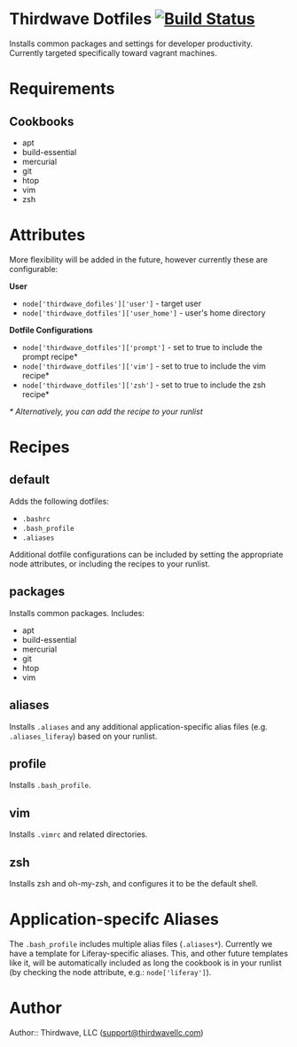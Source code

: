 # Thirdwave Dotfiles [![Build Status](https://secure.travis-ci.org/thirdwavellc/chef-thirdwave-dotfiles.png)](http://travis-ci.org/thirdwavellc/chef-thirdwave-dotfiles)

Installs common packages and settings for developer productivity. Currently targeted specifically toward vagrant machines.

# Requirements

## Cookbooks

* apt
* build-essential
* mercurial
* git
* htop
* vim
* zsh

# Attributes

More flexibility will be added in the future, however currently these are configurable:

**User**

* `node['thirdwave_dofiles']['user']` - target user
* `node['thirdwave_dotfiles']['user_home']` - user's home directory

**Dotfile Configurations**

* `node['thirdwave_dotfiles']['prompt']` - set to true to include the prompt recipe*
* `node['thirdwave_dotfiles']['vim']` - set to true to include the vim recipe*
* `node['thirdwave_dotfiles']['zsh']` - set to true to include the zsh recipe*

_* Alternatively, you can add the recipe to your runlist_

# Recipes

## default

Adds the following dotfiles:

* `.bashrc`
* `.bash_profile`
* `.aliases`

Additional dotfile configurations can be included by setting the appropriate node attributes, or including the recipes to your runlist.

## packages

Installs common packages. Includes:

* apt
* build-essential
* mercurial
* git
* htop
* vim

## aliases

Installs `.aliases` and any additional application-specific alias files (e.g. `.aliases_liferay`) based on your runlist.

## profile

Installs `.bash_profile`.

## vim

Installs `.vimrc` and related directories.

## zsh

Installs zsh and oh-my-zsh, and configures it to be the default shell.

# Application-specifc Aliases

The `.bash_profile` includes multiple alias files (`.aliases*`). Currently we have a template for Liferay-specific aliases. This, and other future templates like it, will be automatically included as long the cookbook is in your runlist (by checking the node attribute, e.g.: `node['liferay']`).

# Author

Author:: Thirdwave, LLC (<support@thirdwavellc.com>)
